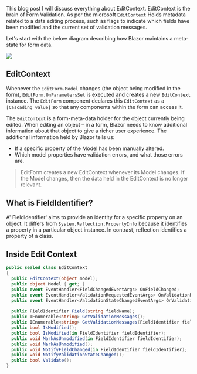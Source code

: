 This blog post I will discuss everything about EditContext. EditContext is the brain of Form Validation. As per the microsoft `EditContext`  Holds metadata related to a data editing process, such as flags to indicate which fields have been modified and the current set of validation messages.

Let's start with the below diagram describing how Blazor maintains a meta-state for form data.


![](https://blogger.googleusercontent.com/img/a/AVvXsEg0y5i62UyRyqzsBNnMMRafHgijAYsk1TaOWb8EuurNU4UyVipPP5ZUgPzOLzdtTjaUuCqPgn657XZpCts-ilqLRhjXpmULNig1msUJIW0imSqBoUY4BhdzJiu_R5KnYsqivOfVCJN02eUsSkUhl2Vv0Fd-I681eJJhmLV8FxLvCzutWRy9vPYv-g8Hnw=w459-h640)


## EditContext

Whenever the  `EditForm.Model`  changes (the object being modified in the form),  `EditForm.OnParametersSet`  is executed and creates a new  `EditContext`  instance. The  `EditForm`  component declares this  `EditContext`  as a  `[Cascading value]`  so that any components within the form can access it.

The  `EditContext`  is a form-meta-data holder for the object currently being edited. When editing an object –  in a form, Blazor needs to know additional information about that object to give a richer user experience. The additional information held by Blazor tells us:

-   If a specific property of the Model has been manually altered.
-   Which model properties have validation errors, and what those errors are.

> EditForm creates a new EditContext whenever its Model changes. If the Model changes, then the data held in the EditContext is no longer relevant.



## What is FieldIdentifier?

A' FieldIdentifier' aims to provide an identity for a specific property on an object. It differs from  `System.Reflection.PropertyInfo`  because it identifies a property in a particular object instance. In contrast, reflection identifies a property of a class.


## Inside Edit Context

```csharp
public sealed class EditContext
{    
  public EditContext(object model);    
  public object Model { get; }     
  public event EventHandler<FieldChangedEventArgs> OnFieldChanged;    
  public event EventHandler<ValidationRequestedEventArgs> OnValidationRequested;    
  public event EventHandler<ValidationStateChangedEventArgs> OnValidationStateChanged;     
  
  public FieldIdentifier Field(string fieldName);    
  public IEnumerable<string> GetValidationMessages();    
  public IEnumerable<string> GetValidationMessages(FieldIdentifier fieldIdentifier);    
  public bool IsModified();    
  public bool IsModified(in FieldIdentifier fieldIdentifier);    
  public void MarkAsUnmodified(in FieldIdentifier fieldIdentifier);    
  public void MarkAsUnmodified();    
  public void NotifyFieldChanged(in FieldIdentifier fieldIdentifier);    
  public void NotifyValidationStateChanged();    
  public bool Validate();
}
```


<!--stackedit_data:
eyJoaXN0b3J5IjpbLTEyNDU0NTQxOTQsLTE4MTI1NzgxMjYsLT
U2NjcxMjY3MywtMjA4OTAxMjg0MiwxNjUxNDc5ODUwXX0=
-->